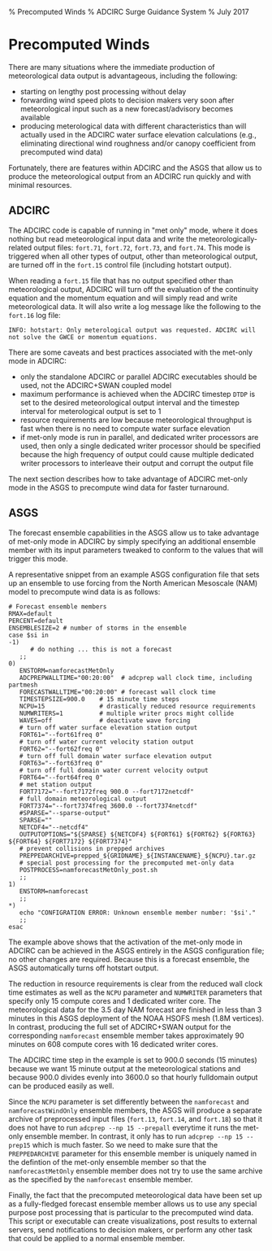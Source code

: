 % Precomputed Winds
% ADCIRC Surge Guidance System
% July 2017

<!--  
~/.cabal/bin/pandoc -o precomputedWinds.pdf --variable mainfont=Georgia --latex-engine=xelatex --variable sansfont=Arial --variable fontsize=12pt --variable geometry:margin=1in precomputedWinds.md
-->

Precomputed Winds
=================

There are many situations where the immediate production of meteorological data
output is advantageous, including the following:

* starting on lengthy post processing without delay
* forwarding wind speed plots to decision makers very soon after meteorological input such as a new forecast/advisory becomes available
* producing meterological data with different characteristics than will actually used in the ADCIRC water surface elevation calculations (e.g., eliminating directional wind roughness and/or canopy coefficient from precomputed wind data)

Fortunately, there are features within ADCIRC and the ASGS that allow us to
produce the meteorological output from an ADCIRC run quickly and with 
minimal resources. 

ADCIRC
------

The ADCIRC code is capable of running in "met only" mode, where it does nothing
but read meteorological input data and write the meteorologically-related
output files: `fort.71`, `fort.72`, `fort.73`, and `fort.74`. This mode is
triggered when all other types of output, other than meteorological output, are
turned off in the `fort.15` control file (including hotstart output).

When reading a `fort.15` file that has no output specified other than
meteorological output, ADCIRC will turn off the evaluation of the continuity
equation and the momentum equation and will simply read and write
meteorological data. It will also write a log message like the following to the `fort.16` log file:

    INFO: hotstart: Only meterological output was requested. ADCIRC will not solve the GWCE or momentum equations.

There are some caveats and best practices associated with the met-only mode in ADCIRC:

* only the standalone ADCIRC or parallel ADCIRC executables should be used, not the ADCIRC+SWAN coupled model 
* maximum performance is achieved when the ADCIRC timestep `DTDP` is set to the desired meteorological output interval and the timestep interval for meterological output is set to 1 
* resource requirements are low because meteorological throughput is fast when there is no need to compute water surface elevation
* if met-only mode is run in parallel, and dedicated writer processors are used, then only a single dedicated writer processor should be specified because the high frequency of output could cause multiple dedicated writer processors to interleave their output and corrupt the output file

The next section describes how to take advantage of ADCIRC met-only mode in the
ASGS to precompute wind data for faster turnaround. 

ASGS
----

The forecast ensemble capabilities in the ASGS allow us to take advantage
of met-only mode in ADCIRC by simply specifying an additional ensemble member
with its input parameters tweaked to conform to the values that will trigger 
this mode. 

A representative snippet from an example ASGS configuration file that sets up
an ensemble to use forcing from the North American Mesoscale (NAM) model to
precompute wind data is as follows:

    # Forecast ensemble members
    RMAX=default
    PERCENT=default
    ENSEMBLESIZE=2 # number of storms in the ensemble
    case $si in
    -1)
          # do nothing ... this is not a forecast
       ;;
    0)
       ENSTORM=namforecastMetOnly
       ADCPREPWALLTIME="00:20:00"  # adcprep wall clock time, including partmesh
       FORECASTWALLTIME="00:20:00" # forecast wall clock time
       TIMESTEPSIZE=900.0    # 15 minute time steps
       NCPU=15               # drastically reduced resource requirements
       NUMWRITERS=1          # multiple writer procs might collide
       WAVES=off             # deactivate wave forcing
       # turn off water surface elevation station output
       FORT61="--fort61freq 0"
       # turn off water current velocity station output
       FORT62="--fort62freq 0"
       # turn off full domain water surface elevation output
       FORT63="--fort63freq 0"
       # turn off full domain water current velocity output
       FORT64="--fort64freq 0"
       # met station output
       FORT7172="--fort7172freq 900.0 --fort7172netcdf"
       # full domain meteorological output
       FORT7374="--fort7374freq 3600.0 --fort7374netcdf"
       #SPARSE="--sparse-output"
       SPARSE=""
       NETCDF4="--netcdf4"
       OUTPUTOPTIONS="${SPARSE} ${NETCDF4} ${FORT61} ${FORT62} ${FORT63} ${FORT64} ${FORT7172} ${FORT7374}"
       # prevent collisions in prepped archives
       PREPPEDARCHIVE=prepped_${GRIDNAME}_${INSTANCENAME}_${NCPU}.tar.gz
       # special post processing for the precomputed met-only data  
       POSTPROCESS=namforecastMetOnly_post.sh
       ;;
    1)
       ENSTORM=namforecast
       ;;
    *)
       echo "CONFIGRATION ERROR: Unknown ensemble member number: '$si'."
       ;;
    esac


The example above shows that the activation of the met-only mode in ADCIRC can
be achieved in the ASGS entirely in the ASGS configuration file; no other
changes are required. Because this is a forecast ensemble, the ASGS
automatically turns off hotstart output.

The reduction in resource requirements is clear from the reduced wall clock
time estimates as well as the `NCPU` parameter and `NUMWRITER` parameters that
specify only 15 compute cores and 1 dedicated writer core. The meteorological
data for the 3.5 day NAM forecast are finished in less than 3 minutes in this
ASGS deployment of the NOAA HSOFS mesh (1.8M vertices).  In contrast, producing
the full set of ADCIRC+SWAN output for the corresponding `namforecast` ensemble
member takes approximately 90 minutes on 608 compute cores with 16 dedicated
writer cores. 

The ADCIRC time step in the example is set to 900.0 seconds (15 minutes) because
we want 15 minute output at the meteorological stations and because 900.0 divides evenly into 3600.0 so that hourly fulldomain output can be produced easily as well. 

Since the `NCPU` parameter is set differently between the `namforecast` and
`namforecastWindOnly` ensemble members, the ASGS will produce a separate
archive of preprocessed input files (`fort.13`, `fort.14`, and `fort.18`) so
that it does not have to run `adcprep --np 15 --prepall` everytime it runs the
met-only ensemble member. In contrast, it only has to run `adcprep --np 15
--prep15` which is much faster. So we need to make sure that the
`PREPPEDARCHIVE` parameter for this ensemble member is uniquely named in the
defintion of the met-only ensemble member so that the `namforecastMetOnly`
ensemble member does not try to use the same archive as the specified by the
`namforecast` ensemble member. 

Finally, the fact that the precomputed meteorological data have been set up as
a fully-fledged forecast ensemble member allows us to use any special purpose
post processing that is particular to the precomputed wind data. This script or
executable can create visualizations, post results to external servers, send
notifications to decision makers, or perform any other task that could be
applied to a normal ensemble member.
